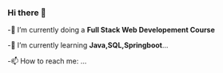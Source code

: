 ### Hi there 👋
-🔭 I’m currently doing a **Full Stack Web Developement Course**

-🌱 I’m currently learning **Java,SQL,Springboot**...

-📫 How to reach me: ...


<!--
**shubhambhole99/shubhambhole99** is a ✨ _special_ ✨ repository because its `README.md` (this file) appears on your GitHub profile.

Here are some ideas to get you started:

### 🔭 I’m currently working on ...
- 🌱 I’m currently learning ...
- 👯 I’m looking to collaborate on ...
- 🤔 I’m looking for help with ...
- 💬 Ask me about ...
- 📫 How to reach me: ...
- 😄 Pronouns: ...
- ⚡ Fun fact: ...
-->
